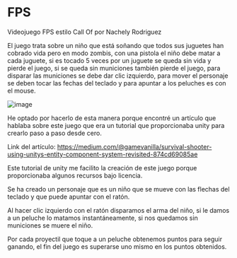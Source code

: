 # FPS
  Videojuego FPS estilo Call Of  por Nachely Rodriguez 
  
  
  El juego trata sobre un niño que está soñando que todos sus juguetes han cobrado vida pero en modo zombis, con una pistola el niño debe matar a cada juguete, si es tocado 5 veces por un juguete se queda sin vida y pierde el juego, si se queda sin municiones también pierde el juego, para disparar las municiones se debe dar clic izquierdo, para mover el personaje se deben tocar  las fechas del teclado y  para apuntar  a los peluches es con el mouse.
  
  
  ![image](https://user-images.githubusercontent.com/123279084/222982506-54c44f94-a59d-4af3-8e98-b75f601c4dab.png)

  
  
  
  
  
  

He  optado por hacerlo de esta manera porque encontré un artículo que hablaba sobre este juego que era un tutorial que proporcionaba unity para crearlo paso a paso desde cero.

Link del artículo: https://medium.com/@gamevanilla/survival-shooter-using-unitys-entity-component-system-revisited-874cd69085ae
 
Este tutorial de unity me facilito la creación de este juego porque proporcionaba algunos recursos bajo licencia. 

Se ha creado un personaje que es un niño que se mueve con las flechas del teclado y que puede apuntar con el ratón.

Al hacer clic izquierdo con el ratón disparamos el arma del niño, si le damos a un peluche lo matamos instantáneamente, si nos quedamos sin municiones se muere el niño.

Por cada proyectil que toque a un peluche obtenemos puntos para seguir ganando, el fin del juego es superarse uno mismo en los puntos obtenidos.
    
